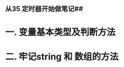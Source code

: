 ## 从35 定时器开始做笔记##

一. 变量基本类型及判断方法
===============================
<!--
## 基本类型 ##
1.number
2.string
3.boolean
4.undefined
5.null:空类型（特殊对象类型） 

## 引用类型 ##
1.object:对象类型（属性和方法）

## 判断 ##
基本类型用typeof 判断，function 也用typeof 判断
内置对象可以用 Object.prototype.toString.call(obj)
-->

二. 牢记string 和 数组的方法
===========================================
<!--  
##	string 常用方法：##
	 1.length
	 2.substr() 
	 3.split(),分割数组

##  array 常用方法 ##
	1.push()  //在尾部插入
	2.pop()   //尾部弹出
	3.unshift() // 头部添加
	4.shift() //头部弹出

	5.splice() //用于操作数组本身的增删改，--用的比较多
	6. slice() //返回新数组

	循环
	1.every():所有元素必须全部满足才返回true，否则false
	2.some(): 检测数组元素中是否有元素符合指定的条件,有返回true，否则false
	2.filter():返回数组中的满足回调函数中指定的条件的元素 --用的多
	3.map(): 返回每项计算过后的新数组,注意每一项都要计算
-->

